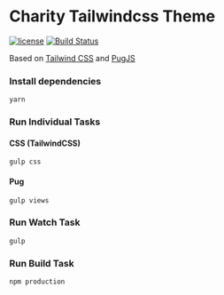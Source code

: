 # Charity Tailwindcss Theme

[![license](https://img.shields.io/github/license/vicainelli/charity-tailwindcss-theme.svg)](LICENSE) [![Build Status](https://travis-ci.org/vicainelli/charity-tailwindcss-theme.svg?branch=master)](https://travis-ci.org/vicainelli/charity-tailwindcss-theme)


 Based on [Tailwind CSS](https://tailwindcss.com/) and [PugJS](https://pugjs.org/api/getting-started.html)

### Install dependencies

`yarn`

### Run Individual Tasks

#### CSS (TailwindCSS)
`gulp css`

#### Pug
`gulp views`


### Run Watch Task
`gulp`

### Run Build Task
`npm production`
